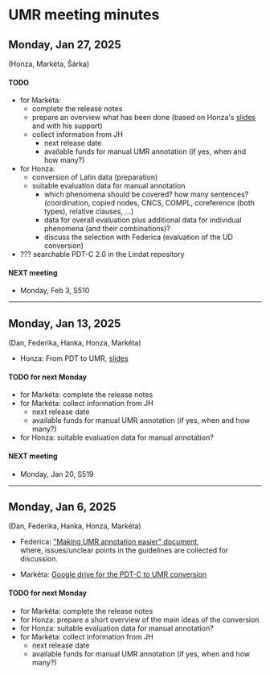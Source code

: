 # UMR meeting minutes


## Monday, Jan 27, 2025

(Honza, Markéta, Šárka)

#### TODO
- for Markéta: 
   - complete the release notes 
   - prepare an overview what has been done (based on Honza's [slides](https://ufallab.ms.mff.cuni.cz/~stepanek/2501-umr/) and with his support) 
   - collect information from JH 
     - next release date
     - available funds for manual UMR annotation (if yes, when and how many?)
- for Honza: 
   - conversion of Latin data (preparation) 
   - suitable evaluation data for manual annotation
     - which phenomena should be covered? how many sentences?  
       (coordination, copied nodes, CNCS, COMPL, coreference (both types), relative clauses, ...)  
     - data for overall evaluation plus additional data for individual phenomena (and their combinations)?  
     - discuss the selection with Federica (evaluation of the UD conversion)
- ??? searchable PDT-C 2.0 in the Lindat repository


#### NEXT meeting
- Monday, Feb 3, S510

---

## Monday, Jan 13, 2025

(Dan, Federika, Hanka, Honza, Markéta)

- Honza: From PDT to UMR, [slides](https://ufallab.ms.mff.cuni.cz/~stepanek/2501-umr/)

#### TODO for next Monday
- for Markéta: complete the release notes 
- for Markéta: collect information from JH 
  - next release date
  - available funds for manual UMR annotation (if yes, when and how many?)
- for Honza: suitable evaluation data for manual annotation?

#### NEXT meeting
- Monday, Jan 20, S519

---

## Monday, Jan 6, 2025

(Dan, Federika, Hanka, Honza, Markéta)

- Federica: ["Making UMR annotation easier" document](https://docs.google.com/document/d/1oCQO_lSQ3kA1k-mpvFZ1akf_KkFBnv4nqKAN7M47j4Y/edit?tab=t.0),  
  where, issues/unclear points in the guidelines are collected for discussion.

- Markéta: [Google drive for the PDT-C to UMR conversion](https://drive.google.com/drive/folders/1HbDbVAwPUTVbgzL-WoB74Y6G3pkw4Qni)


#### TODO for next Monday
- for Markéta: complete the release notes 
- for Honza: prepare a short overview of the main ideas of the conversion 
- for Honza: suitable evaluation data for manual annotation?
- for Markéta: collect information from JH 
  - next release date
  - available funds for manual UMR annotation (if yes, when and how many?)
 
